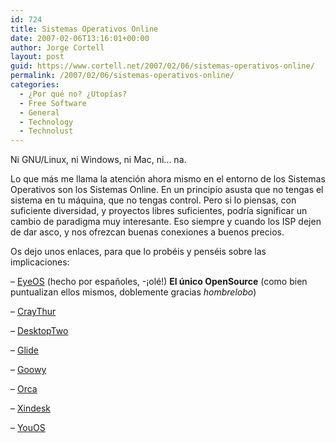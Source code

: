 ```yaml
---
id: 724
title: Sistemas Operativos Online
date: 2007-02-06T13:16:01+00:00
author: Jorge Cortell
layout: post
guid: https://www.cortell.net/2007/02/06/sistemas-operativos-online/
permalink: /2007/02/06/sistemas-operativos-online/
categories:
  - ¿Por qué no? ¿Utopías?
  - Free Software
  - General
  - Technology
  - Technolust
---
```

Ni GNU/Linux, ni Windows, ni Mac, ni... na.

Lo que más me llama la atención ahora mismo en el entorno de los Sistemas Operativos son los Sistemas Online. En un principio asusta que no tengas el sistema en tu máquina, que no tengas control. Pero si lo piensas, con suficiente diversidad, y proyectos libres suficientes, podrí­a significar un cambio de paradigma muy interesante. Eso siempre y cuando los ISP dejen de dar asco, y nos ofrezcan buenas conexiones a buenos precios.
  
Os dejo unos enlaces, para que lo probéis y penséis sobre las implicaciones:

– <a target="_blank" title="EyeOS" href="https://eyeos.org/">EyeOS</a> (hecho por españoles, -¡olé!) **El único OpenSource** (como bien puntualizan ellos mismos, doblemente gracias _hombrelobo_)
  
– <a target="_blank" title="CrayThur" href="https://www.craythur.com/">CrayThur</a>

– <a target="_blank" title="DesktopTwo" href="https://desktoptwo.com/">DesktopTwo</a>

– <a target="_blank" title="Glide" href="https://www.glidedigital.com/">Glide</a>

– <a target="_blank" title="Goowy" href="https://www.goowy.com/">Goowy</a>

– <a target="_blank" title="Orca" href="https://www.orcawebos.com/orcaa.com/">Orca</a>

– <a target="_blank" title="Xindesk" href="https://www.xindesk.com/">Xindesk</a>

– <a target="_blank" title="YouOS" href="https://www.youos.com/">YouOS</a>